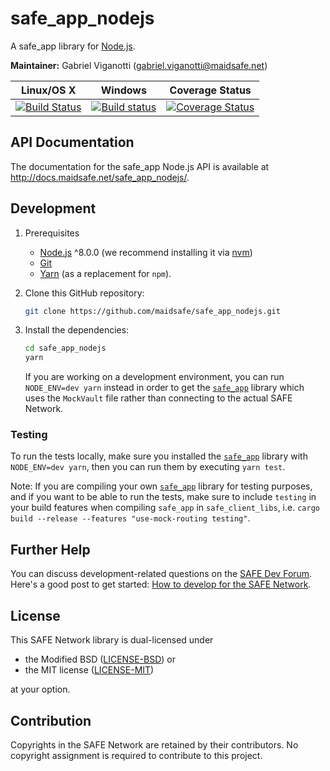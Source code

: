 # safe_app_nodejs

A safe_app library for [Node.js](https://nodejs.org/).

**Maintainer:** Gabriel Viganotti (gabriel.viganotti@maidsafe.net)

|Linux/OS X|Windows|Coverage Status|
|:---:|:---:|:---:|
|[![Build Status](https://travis-ci.org/maidsafe/safe_app_nodejs.svg?branch=master)](https://travis-ci.org/maidsafe/safe_app_nodejs)|[![Build status](https://ci.appveyor.com/api/projects/status/efktyecwydxrhs5d/branch/master?svg=true)](https://ci.appveyor.com/project/MaidSafe-QA/safe-app-nodejs/branch/master)|[![Coverage Status](https://coveralls.io/repos/github/maidsafe/safe_app_nodejs/badge.svg)](https://coveralls.io/github/maidsafe/safe_app_nodejs)|

## API Documentation

The documentation for the safe_app Node.js API is available at <http://docs.maidsafe.net/safe_app_nodejs/>.

## Development

1. Prerequisites

    * [Node.js](https://nodejs.org) ^8.0.0 (we recommend installing it via [nvm](https://github.com/creationix/nvm))
    * [Git](https://git-scm.com/)
    * [Yarn](https://yarnpkg.com) (as a replacement for `npm`).

2. Clone this GitHub repository:

    ```bash
    git clone https://github.com/maidsafe/safe_app_nodejs.git
    ```

3. Install the dependencies:

    ``` bash
    cd safe_app_nodejs
    yarn
    ```

    If you are working on a development environment, you can run `NODE_ENV=dev yarn` instead in order to get the [`safe_app`](https://github.com/maidsafe/safe_client_libs/tree/master/safe_app) library which uses the `MockVault` file rather than connecting to the actual SAFE Network.

### Testing

To run the tests locally, make sure you installed the [`safe_app`](https://github.com/maidsafe/safe_client_libs/tree/master/safe_app) library with `NODE_ENV=dev yarn`, then you can run them by executing `yarn test`.

Note: If you are compiling your own [`safe_app`](https://github.com/maidsafe/safe_client_libs/tree/master/safe_app) library for testing purposes, and if you want to be able to run the tests, make sure to include `testing` in your build features when compiling `safe_app` in `safe_client_libs`, i.e. `cargo build --release --features "use-mock-routing testing"`.

## Further Help

You can discuss development-related questions on the [SAFE Dev Forum](https://forum.safedev.org/).
Here's a good post to get started: [How to develop for the SAFE Network](https://forum.safedev.org/t/how-to-develop-for-the-safe-network-draft/843).

## License

This SAFE Network library is dual-licensed under

* the Modified BSD ([LICENSE-BSD](https://opensource.org/licenses/BSD-3-Clause)) or
* the MIT license ([LICENSE-MIT](http://opensource.org/licenses/MIT))

at your option.

## Contribution

Copyrights in the SAFE Network are retained by their contributors. No copyright assignment is required to contribute to this project.
